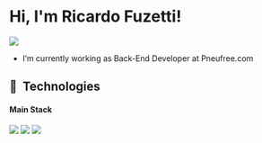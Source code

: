 # Hi, I'm Ricardo Fuzetti!

<a href="https://www.linkedin.com/in/ricardo-fuzetti-6213b7196/">
  <img align="center" src="https://img.shields.io/badge/LinkedIn-000000?style=for-the-badge&logo=linkedin&logoColor=0077B5" />
</a>

<p align="left">
  <ul>
    <li>I’m currently working as Back-End Developer at Pneufree.com </li>

  </ul>
</p>

## :rocket:&nbsp; Technologies
#### Main Stack
<p align="left">
  <img src="https://img.shields.io/badge/.NET-5C2D91?style=for-the-badge&logo=.net&logoColor=white"/>
  <img src="https://img.shields.io/badge/PostgreSQL-316192?style=for-the-badge&logo=postgresql&logoColor=white"/>
  <img src="https://img.shields.io/badge/MongoDB-4EA94B?style=for-the-badge&logo=mongodb&logoColor=white"/>
</p>
